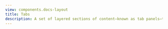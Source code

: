 ```yaml
---
view: components.docs-layout
title: Tabs
description: A set of layered sections of content—known as tab panels—that are displayed one at a time.
---
```


<x-component-preview component="previews.tabs-demo"></x-component-preview>
